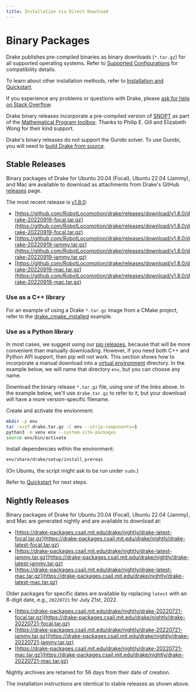 ```yaml
---
title: Installation via Direct Download
---
```


# Binary Packages

Drake publishes pre-compiled binaries as binary downloads (``*.tar.gz``)
for all supported operating systems.  Refer to
[Supported Configurations](/installation.html#supported-configurations)
for compatibility details.

To learn about other installation methods, refer to
[Installation and Quickstart](/installation.html).

If you experience any problems or questions with Drake, please
[ask for help on Stack Overflow](/getting_help.html).

Drake binary releases incorporate a pre-compiled version of
[SNOPT](https://ccom.ucsd.edu/~optimizers/solvers/snopt/) as part of the
[Mathematical Program toolbox](https://drake.mit.edu/doxygen_cxx/group__solvers.html).
Thanks to Philip E. Gill and Elizabeth Wong for their kind support.

Drake's binary releases do not support the Gurobi solver. To use
Gurobi, you will need to [build Drake from source](/from_source.html).

## Stable Releases

Binary packages of Drake for Ubuntu 20.04 (Focal), Ubuntu 22.04 (Jammy), and
Mac are available to download as attachments from Drake's GitHub
[releases](https://github.com/RobotLocomotion/drake/releases) page.

The most recent release is
[v1.8.0](https://github.com/RobotLocomotion/drake/releases/tag/v1.8.0):

* [https://github.com/RobotLocomotion/drake/releases/download/v1.8.0/drake-20220919-focal.tar.gz](https://github.com/RobotLocomotion/drake/releases/download/v1.8.0/drake-20220919-focal.tar.gz)
* [https://github.com/RobotLocomotion/drake/releases/download/v1.8.0/drake-20220919-jammy.tar.gz](https://github.com/RobotLocomotion/drake/releases/download/v1.8.0/drake-20220919-jammy.tar.gz)
* [https://github.com/RobotLocomotion/drake/releases/download/v1.8.0/drake-20220919-mac.tar.gz](https://github.com/RobotLocomotion/drake/releases/download/v1.8.0/drake-20220919-mac.tar.gz)

### Use as a C++ library

For an example of using a Drake ``*.tar.gz`` image from a CMake project, refer
to the
[drake_cmake_installed](https://github.com/RobotLocomotion/drake-external-examples/tree/main/drake_cmake_installed)
example.

### Use as a Python library

In most cases, we suggest using our [pip releases](/pip.html), because that
will be more convenient than manually downloading.  However, if you need both
C++ and Python API support, then pip will not work.  This section shows
how to incorporate a manual download into a
[virtual environment](https://packaging.python.org/guides/installing-using-pip-and-virtual-environments/#creating-a-virtual-environment)
directory.  In the example below, we will name that directory ``env``, but you
can choose any name.

Download the binary release ``*.tar.gz`` file, using one of the links above.
In the example below, we'll use ``drake.tar.gz`` to refer to it, but your
download will have a more version-specific filename.

Create and activate the envionment:

```bash
mkdir -p env
tar -xvzf drake.tar.gz -C env --strip-components=1
python3 -m venv env --system-site-packages
source env/bin/activate
```

Install dependencies within the environment:

```bash
env/share/drake/setup/install_prereqs
````

(On Ubuntu, the script might ask to be run under ``sudo``.)

Refer to [Quickstart](/installation.html#quickstart) for next steps.

## Nightly Releases

Binary packages of Drake for Ubuntu 20.04 (Focal), Ubuntu 22.04 (Jammy), and
Mac are generated nightly and are available to download at:

* [https://drake-packages.csail.mit.edu/drake/nightly/drake-latest-focal.tar.gz](https://drake-packages.csail.mit.edu/drake/nightly/drake-latest-focal.tar.gz)
* [https://drake-packages.csail.mit.edu/drake/nightly/drake-latest-jammy.tar.gz](https://drake-packages.csail.mit.edu/drake/nightly/drake-latest-jammy.tar.gz)
* [https://drake-packages.csail.mit.edu/drake/nightly/drake-latest-mac.tar.gz](https://drake-packages.csail.mit.edu/drake/nightly/drake-latest-mac.tar.gz)

Older packages for specific dates are available by replacing ``latest`` with an
8-digit date, e.g., ``20220721`` for July 21st, 2022.

* [https://drake-packages.csail.mit.edu/drake/nightly/drake-20220721-focal.tar.gz](https://drake-packages.csail.mit.edu/drake/nightly/drake-20220721-focal.tar.gz)
* [https://drake-packages.csail.mit.edu/drake/nightly/drake-20220721-jammy.tar.gz](https://drake-packages.csail.mit.edu/drake/nightly/drake-20220721-jammy.tar.gz)
* [https://drake-packages.csail.mit.edu/drake/nightly/drake-20220721-mac.tar.gz](https://drake-packages.csail.mit.edu/drake/nightly/drake-20220721-mac.tar.gz)

Nightly archives are retained for 56 days from their date of creation.

The installation instructions are identical to stable releases as shown above.
